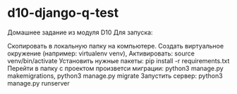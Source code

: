# d10-django-q-test

Домашнее задание из модуля D10
Для запуска:

Скопировать в локальную папку на компьютере.
Создать виртуальное окружение (например: virtualenv venv), Активировать: source venv/bin/activate
Установить нужные пакеты: pip install -r requirements.txt
Перейти в папку с проектом произветси миграции: python3 manage.py makemigrations, python3 manage.py migrate
Запустить сервер: python3 manage.py runserver
 
